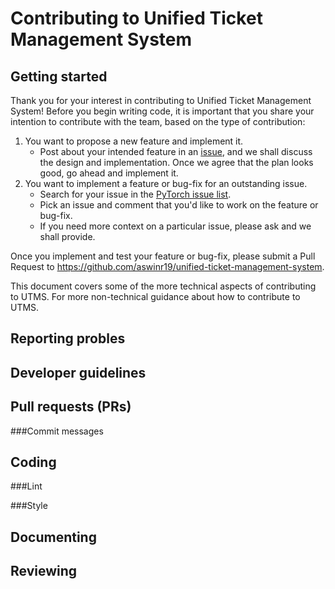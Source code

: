 Contributing to Unified Ticket Management System
===============================================

Getting started
---------------

Thank you for your interest in contributing to Unified Ticket Management System! Before you begin writing code, it is important
that you share your intention to contribute with the team, based on the type of contribution:

1. You want to propose a new feature and implement it.
    - Post about your intended feature in an [issue](https://github.com/aswinr19/unified-ticket-management-system/issues),
    and we shall discuss the design and implementation. Once we agree that the plan looks good,
    go ahead and implement it.
2. You want to implement a feature or bug-fix for an outstanding issue.
    - Search for your issue in the [PyTorch issue list](https://github.com/aswinr19/unified-ticket-management-system/issues).
    - Pick an issue and comment that you'd like to work on the feature or bug-fix.
    - If you need more context on a particular issue, please ask and we shall provide.

Once you implement and test your feature or bug-fix, please submit a Pull Request to
https://github.com/aswinr19/unified-ticket-management-system.

This document covers some of the more technical aspects of contributing
to UTMS.  For more non-technical guidance about how to contribute to
UTMS.

Reporting probles
----------------

Developer guidelines
-------------------

Pull requests (PRs)
------------------

###Commit messages


Coding
------

###Lint

###Style


Documenting
----------

Reviewing
---------
